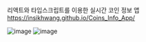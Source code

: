 리액트와 타입스크립트를 이용한 실시간 코인 정보 앱
https://insikhwang.github.io/Coins_Info_App/

![image](https://github.com/InSIkHwang/React_TS/assets/85327744/5ae49436-3c53-4cf7-a7cf-e6394b2ce72a)
![image](https://github.com/InSIkHwang/React_TS/assets/85327744/acd97a91-025b-4671-85fc-c975b5437438)
